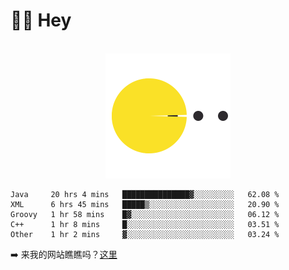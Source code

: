 
# 👋🏻 Hey
<div align="center">
	<br>
	<img src="https://raw.githubusercontent.com/Aniket965/Aniket965/master/pacman.svg?sanitize=true" width="200" height="200">
	<br>
</div>

<!--START_SECTION:waka-->
```text
Java     20 hrs 4 mins   ███████████████▓░░░░░░░░░   62.08 % 
XML      6 hrs 45 mins   █████▒░░░░░░░░░░░░░░░░░░░   20.90 % 
Groovy   1 hr 58 mins    █▓░░░░░░░░░░░░░░░░░░░░░░░   06.12 % 
C++      1 hr 8 mins     █░░░░░░░░░░░░░░░░░░░░░░░░   03.51 % 
Other    1 hr 2 mins     ▓░░░░░░░░░░░░░░░░░░░░░░░░   03.24 % 
```
<!--END_SECTION:waka-->

 ➡️  来我的网站瞧瞧吗？[这里](https://www.shaolongfei.com)
